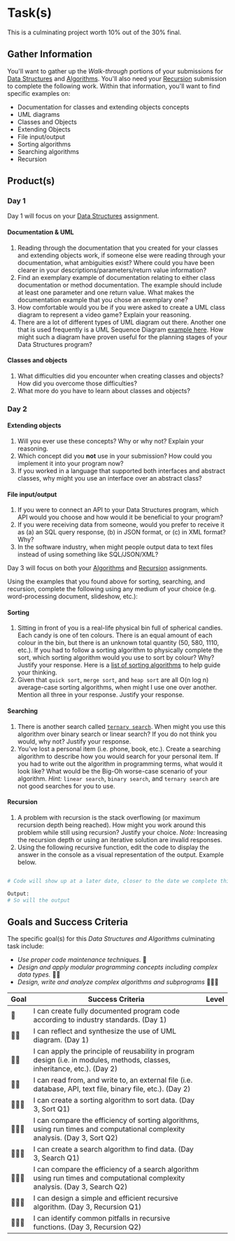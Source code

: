 # Task(s)

This is a culminating project worth 10% out of the 30% final.  

## Gather Information
You'll want to gather up the _Walk-through_ portions of your submissions for [Data Structures][DS] and [Algorithms][ALGO]. You'll also need your [Recursion][RECUR] submission to complete the following work.  Within that information, you'll want to find specific examples on:

* Documentation for classes and extending objects concepts
* UML diagrams
* Classes and Objects
* Extending Objects
* File input/output
* Sorting algorithms
* Searching algorithms
* Recursion

## Product(s)
### Day 1

Day 1 will focus on your [Data Structures][DS] assignment.

#### Documentation & UML

1. Reading through the documentation that you created for your classes and extending objects work, if someone else were reading through your documentation, what ambiguities exist? Where could you have been clearer in your descriptions/parameters/return value information?
2. Find an exemplary example of documentation relating to either class documentation or method documentation. The example should include at least one parameter and one return value. What makes the documentation example that you chose an exemplary one?
3. How comfortable would you be if you were asked to create a UML class diagram to represent a video game? Explain your reasoning.
4. There are a lot of different types of UML diagram out there. Another one that is used frequently is a UML Sequence Diagram [example here](https://en.wikipedia.org/wiki/Sequence_diagram#/media/File:CheckEmail.svg). How might such a diagram have proven useful for the planning stages of your Data Structures program?

#### Classes and objects
1. What difficulties did you encounter when creating classes and objects? How did you overcome those difficulties?
3. What more do you have to learn about classes and objects?

### Day 2

#### Extending objects
1. Will you ever use these concepts? Why or why not? Explain your reasoning.
2. Which concept did you **not** use in your submission? How could you implement it into your program now?
3. If you worked in a language that supported both interfaces and abstract classes, why might you use an interface over an abstract class?

#### File input/output

1. If you were to connect an API to your Data Structures program, which API would you choose and how would it be beneficial to your program?
2. If you were receiving data from someone, would you prefer to receive it as (a) an SQL query response, (b) in JSON format, or (c) in XML format? Why?
3. In the software industry, when might people output data to text files instead of using something like SQL/JSON/XML?



Day 3 will focus on both your [Algorithms][ALGO] and [Recursion][RECUR] assignments.

Using the examples that you found above for sorting, searching, and recursion, complete the following using any medium of your choice (e.g. word-processing document, slideshow, etc.):

#### Sorting
1. Sitting in front of you is a real-life physical bin full of spherical candies. Each candy is one of ten colours. There is an equal amount of each colour in the bin, but there is an unknown total quantity (50, 580, 1110, etc.). If you had to follow a sorting algorithm to physically complete the sort, which sorting algorithm would you use to sort by colour? Why? Justify your response. Here is a [list of sorting algorithms](https://en.wikipedia.org/wiki/Sorting_algorithm) to help guide your thinking.
2. Given that `quick sort`, `merge sort`, and `heap sort` are all O(n log n) average-case sorting algorithms, when might I use one over another. Mention all three in your response. Justify your response.

#### Searching
1. There is another search called [`ternary search`](https://www.geeksforgeeks.org/ternary-search/). When might you use this algorithm over binary search or linear search? If you do not think you would, why not? Justify your response.
2. You've lost a personal item (i.e. phone, book, etc.). Create a searching algorithm to describe how you would search for your personal item. If you had to write out the algorithm in programming terms, what would it look like? What would be the Big-Oh worse-case scenario of your algorithm. _Hint:_ `linear search`, `binary search`, and `ternary search` are not good searches for you to use.

#### Recursion

1. A problem with recursion is the stack overflowing (or maximum recursion depth being reached). How might you work around this problem while still using recursion? Justify your choice. _Note:_ Increasing the recursion depth or using an iterative solution are invalid responses.
3. Using the following recursive function, edit the code to display the answer in the console as a visual representation of the output. Example below.

```python

# Code will show up at a later date, closer to the date we complete this task.

Output:
# So will the output
```



## Goals and Success Criteria

The specific goal(s) for this _Data Structures and Algorithms_ culminating task include:
* _Use proper code maintenance techniques_. &#x1F4D9;
* _Design and apply modular programming concepts including complex data types._ &#x1F4D9;&#x1F4D9;
* _Design, write and analyze complex algorithms and subprograms_ &#x1F4D9;&#x1F4D9;&#x1F4D9;

| Goal | Success Criteria  | Level |
| ---- | ----------------- | ----- |
| &#x1F4D9;          | I can create fully documented program code according to industry standards. (Day 1) | |
| &#x1F4D9;&#x1F4D9; | I can reflect and synthesize the use of UML diagram. (Day 1) | |
| &#x1F4D9;&#x1F4D9; | I can apply the principle of reusability in program design (i.e. in modules, methods, classes, inheritance, etc.). (Day 2) | |
| &#x1F4D9;&#x1F4D9; | I can read from, and write to, an external file (i.e. database, API, text file, binary file, etc.). (Day 2) | |
| &#x1F4D9;&#x1F4D9;&#x1F4D9; | I can create a sorting algorithm to sort data. (Day 3, Sort Q1) | |
| &#x1F4D9;&#x1F4D9;&#x1F4D9; | I can compare the efficiency of sorting algorithms, using run times and computational complexity analysis. (Day 3, Sort Q2) | |
| &#x1F4D9;&#x1F4D9;&#x1F4D9; | I can create a search algorithm to find data. (Day 3, Search Q1) | |
| &#x1F4D9;&#x1F4D9;&#x1F4D9; | I can compare the efficiency of a search algorithm using run times and computational complexity analysis. (Day 3, Search Q2) | |
| &#x1F4D9;&#x1F4D9;&#x1F4D9; | I can design a simple and efficient recursive algorithm. (Day 3, Recursion Q1) | |
| &#x1F4D9;&#x1F4D9;&#x1F4D9; | I can identify common pitfalls in recursive functions. (Day 3, Recursion Q2) | |

[DS]: ./Data-Structures
[ALGO]: ./Algorithms
[RECUR]: ./Recursion